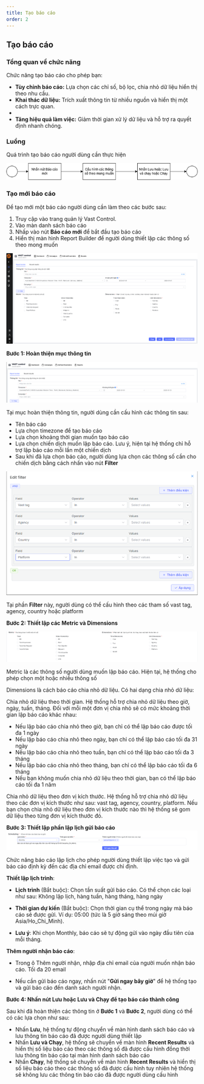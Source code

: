 ```yaml
---
title: Tạo báo cáo
order: 2
---
```

## Tạo báo cáo
### Tổng quan về chức năng
Chức năng tạo báo cáo cho phép bạn:

* **Tùy chỉnh báo cáo:** Lựa chọn các chỉ số, bộ lọc, chia nhỏ dữ liệu hiển thị theo nhu cầu.
* **Khai thác dữ liệu:** Trích xuất thông tin từ nhiều nguồn và hiển thị một cách trực quan.
* 
* **Tăng hiệu quả làm việc:** Giảm thời gian xử lý dữ liệu và hỗ trợ ra quyết định nhanh chóng.

### Luồng
Quá trình tạo báo cáo người dùng cần thực hiện

![img](../../../../public/images/vast-control/report/luong-tao-bc.png)

### Tạo mới báo cáo
Để tạo mới một báo cáo người dùng cần làm theo các bước sau:

1. Truy cập vào trang quản lý Vast Control.
2. Vào màn  danh sách báo cáo
3. Nhấp vào nút **Báo cáo mới** để bắt đầu tạo báo cáo
4. Hiển thị màn hình Report Builder để người dùng thiết lập các thông số theo mong muốn

![img](../../../../public/images/vast-control/report/report-builder.png)

**Bước 1: Hoàn thiện mục thông tin**

![img](../../../../public/images/vast-control/report/general-inf.png)

Tại mục hoàn thiện thông tin, người dùng cần cấu hình các thông tin sau:

* Tên báo cáo
* Lựa chọn timezone để tạo báo cáo
* Lựa chọn khoảng thời gian muốn tạo báo cáo
* Lựa chọn chiến dịch muốn lập báo cáo. Lưu ý, hiện tại hệ thống chỉ hỗ trợ lập báo cáo mỗi lần một chiến dịch
* Sau khi đã lựa chọn báo cáo, người dùng lựa chọn các thông số cần cho chiến dịch bằng cách nhấn vào nút **Filter**

![img](../../../../public/images/vast-control/report/filter.png)

Tại phần **Filter** này, người dùng có thể cấu hình theo các tham số vast tag, agency, country hoặc platform

**Bước 2: Thiết lập các Metric và Dimensions**

![img](../../../../public/images/vast-control/report/metric.png)

Metric là các thông số người dùng muốn lập báo cáo. Hiện tại, hệ thống cho phép chọn một hoặc nhiều thông số

Dimensions là cách báo cáo chia nhỏ dữ liệu. Có hai dạng chia nhỏ dữ liệu:

Chia nhỏ dữ liệu theo thời gian. Hệ thống hỗ trợ chia nhỏ dữ liệu theo giờ, ngày, tuần, tháng. Đối với mỗi một đơn vị chia nhỏ sẽ có mức khoảng thời gian lập báo cáo khác nhau:

* Nếu lập báo cáo chia nhỏ theo giờ, bạn chỉ có thể lập báo cáo được tối đa 1 ngày
* Nếu lập báo cáo chia nhỏ theo ngày, bạn chỉ có thể lập báo cáo tối đa 31 ngày
* Nếu lập báo cáo chia nhỏ theo tuần, bạn chỉ có thể lập báo cáo tối đa 3 tháng 
* Nếu lập báo cáo chia nhỏ theo tháng, bạn chỉ có thể lập báo cáo tối đa 6 tháng 
* Nếu bạn không muốn chia nhỏ dữ liệu theo thời gian, bạn có thể lập báo cáo tối đa 1 năm

Chia nhỏ dữ liệu theo đơn vị kích thước. Hệ thống hỗ trợ chia nhỏ dữ liệu theo các đơn vị kích thước như sau: vast tag, agency, country, platform. Nếu bạn chọn chia nhỏ dữ liệu theo đơn vị kích thước nào thì hệ thống sẽ gom dữ liệu theo từng đơn vị kích thước đó. 

**Bước 3: Thiết lập phần lập lịch gửi báo cáo**
![img](../../../../public\images\vast-control\report\schedule.png)

Chức năng báo cáo lập lịch cho phép người dùng thiết lập việc tạo và gửi báo cáo định kỳ đến các địa chỉ email được chỉ định.

**Thiết lập lịch trình**: 

* **Lịch trình** (Bắt buộc): Chọn tần suất gửi báo cáo. Có thể chọn các loại như sau: Không lập lịch, hàng tuần, hàng tháng, hàng ngày

* **Thời gian dự kiến** (Bắt buộc): Chọn thời gian cụ thể trong ngày mà báo cáo sẽ được gửi. Ví dụ: 05:00 (tức là 5 giờ sáng theo múi giờ Asia/Ho_Chi_Minh).

* **Lưu ý**: Khi chọn Monthly, báo cáo sẽ tự động gửi vào ngày đầu tiên của mỗi tháng.

**Thêm người nhận báo cáo**:

* Trong ô Thêm người nhận, nhập địa chỉ email của người muốn nhận báo cáo. Tối đa 20 email

* Nếu cần gửi báo cáo ngay, nhấn nút "**Gửi ngay bây giờ**" để hệ thống tạo và gửi báo cáo đến danh sách người nhận.

**Bước 4: Nhấn nút Lưu hoặc Lưu và Chạy để tạo báo cáo thành công**

Sau khi đã hoàn thiện các thông tin ở **Bước 1** và **Bước 2**, người dùng có thể có các lựa chọn như sau: 

* Nhấn **Lưu**, hệ thống tự động chuyển về màn hình danh sách báo cáo và lưu thông tin báo cáo đã được người dùng thiết lập
* Nhấn **Lưu và Chạy**, hệ thống sẽ chuyển về màn hình **Recent Results** và hiển thị số liệu báo cáo theo các thông số đã được cấu hình đồng thời lưu thông tin báo cáo tại màn hình danh sách báo cáo
* Nhấn **Chạy**, hệ thống sẽ chuyển về màn hình **Recent Results** và hiển thị số liệu báo cáo theo các thông số đã được cấu hình tuy nhiên hệ thống sẽ không lưu các thông tin báo cáo đã được người dùng cấu hình